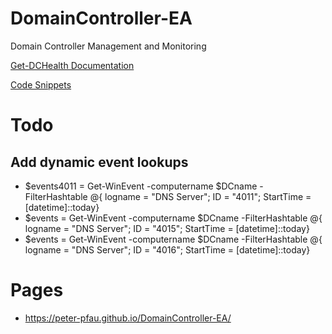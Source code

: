 # DomainController-EA
Domain Controller Management and Monitoring

<a href="./Get-DCHealth">Get-DCHealth Documentation</a>

<a href="./CodeSnippets">Code Snippets</a>

# Todo
## Add dynamic event lookups
- $events4011 = Get-WinEvent -computername $DCname -FilterHashtable @{ logname = "DNS Server"; ID = "4011"; StartTime = [datetime]::today}
- $events = Get-WinEvent -computername $DCname -FilterHashtable @{ logname = "DNS Server"; ID = "4015"; StartTime = [datetime]::today}
- $events = Get-WinEvent -computername $DCname -FilterHashtable @{ logname = "DNS Server"; ID = "4016"; StartTime = [datetime]::today}

# Pages
- https://peter-pfau.github.io/DomainController-EA/
